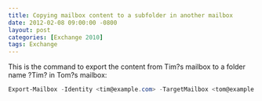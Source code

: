 ```yaml
---
title: Copying mailbox content to a subfolder in another mailbox
date: 2012-02-08 09:00:00 -0800
layout: post
categories: [Exchange 2010]
tags: Exchange
---
```

This is the command to export the content from Tim?s mailbox to a folder name ?Tim? in Tom?s mailbox:
```powershell
Export-Mailbox -Identity <tim@example.com> -TargetMailbox <tom@example.com> -TargetFolder tim
```
